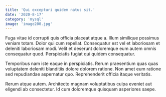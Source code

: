 ```yaml
---
title: 'Qui excepturi quidem natus sit.'
date: '2020-8-17'
category: 'mysql'
image: 'image200.jpg'
---
```


Fuga vitae id corrupti quis officia placeat atque a. Illum similique possimus veniam totam. Dolor qui cum repellat. Consequatur est vel et laboriosam et deleniti laboriosam modi. Velit et deserunt doloremque eum autem omnis consequatur quod. Perspiciatis fugiat qui quidem consequatur.
 Temporibus nam iste eaque in perspiciatis. Rerum praesentium quas quas voluptatem deleniti blanditiis dolore dolorem ratione. Non amet eum ratione sed repudiandae aspernatur quo. Reprehenderit officia itaque veritatis.
 Rerum atque autem. Architecto magnam voluptatibus culpa eveniet aut eligendi ab consectetur. Id cum doloremque quisquam asperiores saepe.
